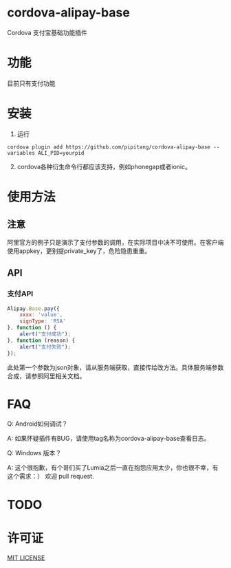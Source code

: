 # cordova-alipay-base 

Cordova 支付宝基础功能插件

# 功能

目前只有支付功能

# 安装

1. 运行

```
cordova plugin add https://github.com/pipitang/cordova-alipay-base --variables ALI_PID=yourpid

```

2. cordova各种衍生命令行都应该支持，例如phonegap或者ionic。

# 使用方法

## 注意

阿里官方的例子只是演示了支付参数的调用，在实际项目中决不可使用。在客户端使用appkey，更别提private_key了，危险隐患重重。

## API

### 支付API


```Javascript
Alipay.Base.pay({
    xxxx: 'value', 
    signType: 'RSA'
}, function () {
    alert("支付成功");
}, function (reason) {
    alert("支付失败");
});
```

此处第一个参数为json对象，请从服务端获取，直接传给改方法。具体服务端参数合成，请参照阿里相关文档。

# FAQ

Q: Android如何调试？

A: 如果怀疑插件有BUG，请使用tag名称为cordova-alipay-base查看日志。

Q: Windows 版本？

A: 这个很抱歉，有个哥们买了Lumia之后一直在抱怨应用太少，你也很不幸，有这个需求：） 欢迎 pull request.


# TODO

# 许可证

[MIT LICENSE](http://opensource.org/licenses/MIT)
